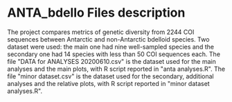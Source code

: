 # ANTA_bdello Files description

The project compares metrics of genetic diversity from 2244 COI sequences between Antarctic and
non-Antarctic bdelloid species.
Two dataset were used: the main one had nine well-sampled species
and the secondary one had 14 species with less than 50 COI sequences each.
The file "DATA for ANALYSES 20200610.csv" is the dataset used for the main analyses and the main
plots, with R script reported in "anta analyses.R".
The file "minor dataset.csv" is the dataset used for the secondary,
additional analyses and the relative plots, with R script reported in "minor dataset analyses.R".
